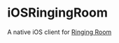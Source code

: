 # iOSRingingRoom
A native iOS client for [Ringing Room](https://github.com/lelandpaul/virtual-ringing-room)
